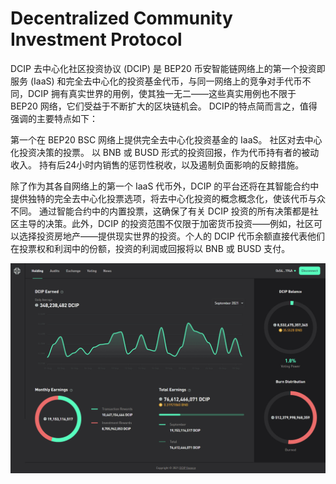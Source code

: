 # Decentralized Community Investment Protocol

DCIP
去中心化社区投资协议 (DCIP) 是 BEP20 币安智能链网络上的第一个投资即服务 (IaaS) 和完全去中心化的投资基金代币，与同一网络上的竞争对手代币不同，DCIP 拥有真实世界的用例，使其独一无二——这些真实用例也不限于 BEP20 网络，它们受益于不断扩大的区块链机会。
DCIP的特点简而言之，值得强调的主要特点如下：

  第一个在 BEP20 BSC 网络上提供完全去中心化投资基金的 IaaS。
  社区对去中心化投资决策的投票。
  以 BNB 或 BUSD 形式的投资回报，作为代币持有者的被动收入。
  持有后24小时内销售的惩罚性税收，以及遏制负面影响的反鲸措施。

除了作为其各自网络上的第一个 IaaS 代币外，DCIP 的平台还将在其智能合约中提供独特的完全去中心化投票选项，将去中心化投资的概念概念化，使该代币与众不同。
通过智能合约中的内置投票，这确保了有关 DCIP 投资的所有决策都是社区主导的决策。此外，DCIP 的投资范围不仅限于加密货币投资——例如，社区可以选择投资房地产——提供现实世界的投资。个人的 DCIP 代币余额直接代表他们在投票权和利润中的份额，投资的利润或回报将以 BNB 或 BUSD 支付。

![decentralizedcommunityinvestmentprotocol-dapp-defi-bsc-image1_7d575ce40d0a1f2d4c300638394e5825](decentralizedcommunityinvestmentprotocol-dapp-defi-bsc-image1_7d575ce40d0a1f2d4c300638394e5825.png)

